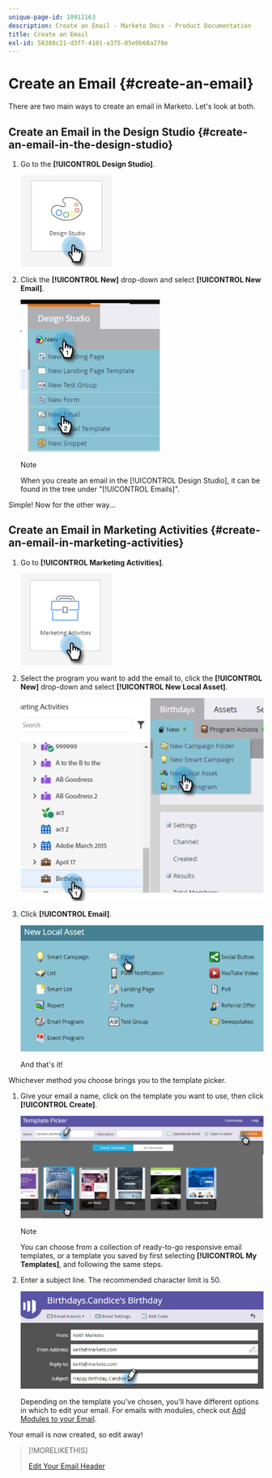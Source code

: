 ```yaml
---
unique-page-id: 10912163
description: Create an Email - Marketo Docs - Product Documentation
title: Create an Email
exl-id: 58388c21-d3f7-4101-a375-05e9b68a278e
---
```

# Create an Email {#create-an-email}

There are two main ways to create an email in Marketo. Let's look at both.

## Create an Email in the Design Studio {#create-an-email-in-the-design-studio}

1. Go to the **[!UICONTROL Design Studio]**.

   ![](assets/create-an-email-1.png)

1. Click the **[!UICONTROL New]** drop-down and select **[!UICONTROL New Email]**.

   ![](assets/create-an-email-2.png)

   >[!NOTE]
   >
   >When you create an email in the [!UICONTROL Design Studio], it can be found in the tree under "[!UICONTROL Emails]".

Simple! Now for the other way...

## Create an Email in Marketing Activities {#create-an-email-in-marketing-activities}

1. Go to **[!UICONTROL Marketing Activities]**.

   ![](assets/create-an-email-3.png)

1. Select the program you want to add the email to, click the **[!UICONTROL New]** drop-down and select **[!UICONTROL New Local Asset]**.

   ![](assets/create-an-email-4.png)

1. Click **[!UICONTROL Email]**.

   ![](assets/create-an-email-5.png)

   And that's it!

Whichever method you choose brings you to the template picker.

1. Give your email a name, click on the template you want to use, then click **[!UICONTROL Create]**.

   ![](assets/create-an-email-6.png)

   >[!NOTE]
   >
   >You can choose from a collection of ready-to-go responsive email templates, or a template you saved by first selecting **[!UICONTROL My Templates]**, and following the same steps.

1. Enter a subject line. The recommended character limit is 50.

   ![](assets/create-an-email-7.png)

   Depending on the template you've chosen, you'll have different options in which to edit your email. For emails with modules, check out [Add Modules to your Email](/help/marketo/product-docs/email-marketing/general/email-editor-2/add-modules-to-your-email.md).

Your email is now created, so edit away!

>[!MORELIKETHIS]
>
>[Edit Your Email Header](/help/marketo/product-docs/email-marketing/general/creating-an-email/edit-your-email-header.md)
